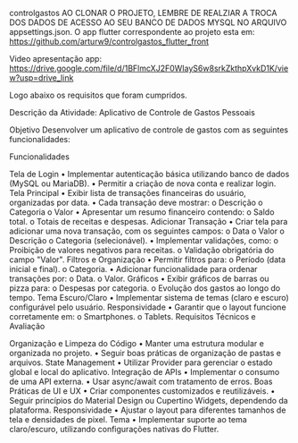 controlgastos
AO CLONAR O PROJETO, LEMBRE DE REALZIAR A TROCA DOS DADOS DE ACESSO AO SEU BANCO DE DADOS MYSQL NO ARQUIVO appsettings.json. O app flutter correspondente ao projeto esta em: https://github.com/arturw9/controlgastos_flutter_front

Video apresentação app: https://drive.google.com/file/d/1BFlmcXJ2F0WIayS6w8srkZkthpXvkD1K/view?usp=drive_link

Logo abaixo os requisitos que foram cumpridos.

Descrição da Atividade: Aplicativo de Controle de Gastos Pessoais

Objetivo Desenvolver um aplicativo de controle de gastos com as seguintes funcionalidades:

Funcionalidades

Tela de Login • Implementar autenticação básica utilizando banco de dados (MySQL ou MariaDB). • Permitir a criação de nova conta e realizar login.
Tela Principal • Exibir lista de transações financeiras do usuário, organizadas por data. • Cada transação deve mostrar: o Descrição o Categoria o Valor • Apresentar um resumo financeiro contendo: o Saldo total. o Totais de receitas e despesas.
Adicionar Transação • Criar tela para adicionar uma nova transação, com os seguintes campos: o Data o Valor o Descrição o Categoria (selecionável). • Implementar validações, como: o Proibição de valores negativos para receitas. o Validação obrigatória do campo "Valor".
Filtros e Organização • Permitir filtros para: o Período (data inicial e final). o Categoria. • Adicionar funcionalidade para ordenar transações por: o Data. o Valor.
Gráficos • Exibir gráficos de barras ou pizza para: o Despesas por categoria. o Evolução dos gastos ao longo do tempo.
Tema Escuro/Claro • Implementar sistema de temas (claro e escuro) configurável pelo usuário.
Responsividade • Garantir que o layout funcione corretamente em: o Smartphones. o Tablets.
Requisitos Técnicos e Avaliação

Organização e Limpeza do Código • Manter uma estrutura modular e organizada no projeto. • Seguir boas práticas de organização de pastas e arquivos.
State Management • Utilizar Provider para gerenciar o estado global e local do aplicativo.
Integração de APIs • Implementar o consumo de uma API externa. • Usar async/await com tratamento de erros.
Boas Práticas de UI e UX • Criar componentes customizados e reutilizáveis. • Seguir princípios do Material Design ou Cupertino Widgets, dependendo da plataforma.
Responsividade • Ajustar o layout para diferentes tamanhos de tela e densidades de pixel.
Tema • Implementar suporte ao tema claro/escuro, utilizando configurações nativas do Flutter.
